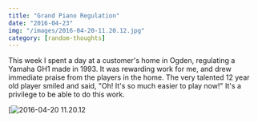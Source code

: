 ```yaml
---
title: "Grand Piano Regulation"
date: "2016-04-23"
img: "/images/2016-04-20-11.20.12.jpg"
category: [random-thoughts]
---
```


This week I spent a day at a customer's home in Ogden, regulating a Yamaha GH1 made in 1993. It was rewarding work for me, and drew immediate praise from the players in the home. The very talented 12 year old player smiled and said, "Oh! It's so much easier to play now!" It's a privilege to be able to do this work.

[![2016-04-20 11.20.12](/images/2016-04-20-11.20.12-1024x768.jpg)
